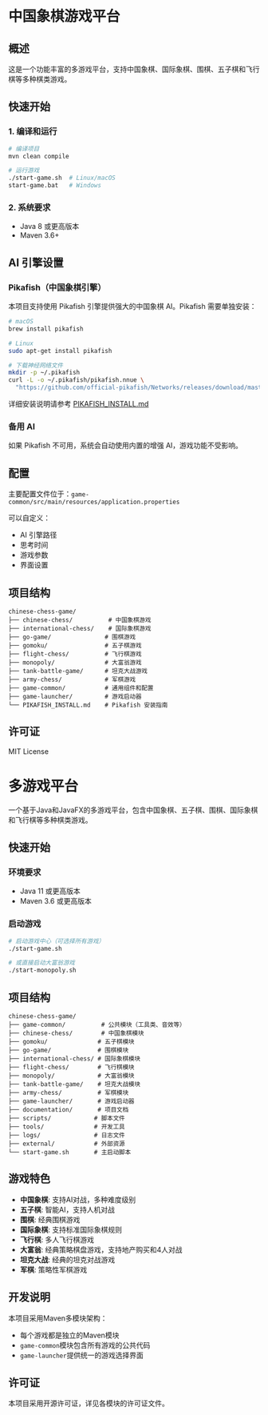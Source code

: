 # 中国象棋游戏平台

## 概述

这是一个功能丰富的多游戏平台，支持中国象棋、国际象棋、围棋、五子棋和飞行棋等多种棋类游戏。

## 快速开始

### 1. 编译和运行

```bash
# 编译项目
mvn clean compile

# 运行游戏
./start-game.sh  # Linux/macOS
start-game.bat   # Windows
```

### 2. 系统要求

- Java 8 或更高版本
- Maven 3.6+

## AI 引擎设置

### Pikafish（中国象棋引擎）

本项目支持使用 Pikafish 引擎提供强大的中国象棋 AI。Pikafish 需要单独安装：

```bash
# macOS
brew install pikafish

# Linux
sudo apt-get install pikafish

# 下载神经网络文件
mkdir -p ~/.pikafish
curl -L -o ~/.pikafish/pikafish.nnue \
  "https://github.com/official-pikafish/Networks/releases/download/master-net/pikafish.nnue"
```

详细安装说明请参考 [PIKAFISH_INSTALL.md](PIKAFISH_INSTALL.md)

### 备用 AI

如果 Pikafish 不可用，系统会自动使用内置的增强 AI，游戏功能不受影响。

## 配置

主要配置文件位于：`game-common/src/main/resources/application.properties`

可以自定义：
- AI 引擎路径
- 思考时间
- 游戏参数
- 界面设置

## 项目结构

```
chinese-chess-game/
├── chinese-chess/          # 中国象棋游戏
├── international-chess/    # 国际象棋游戏
├── go-game/               # 围棋游戏
├── gomoku/                # 五子棋游戏
├── flight-chess/          # 飞行棋游戏
├── monopoly/              # 大富翁游戏
├── tank-battle-game/      # 坦克大战游戏
├── army-chess/            # 军棋游戏
├── game-common/           # 通用组件和配置
├── game-launcher/         # 游戏启动器
└── PIKAFISH_INSTALL.md    # Pikafish 安装指南
```

## 许可证

MIT License

# 多游戏平台

一个基于Java和JavaFX的多游戏平台，包含中国象棋、五子棋、围棋、国际象棋和飞行棋等多种棋类游戏。

## 快速开始

### 环境要求
- Java 11 或更高版本
- Maven 3.6 或更高版本

### 启动游戏
```bash
# 启动游戏中心（可选择所有游戏）
./start-game.sh

# 或直接启动大富翁游戏
./start-monopoly.sh
```

## 项目结构

```
chinese-chess-game/
├── game-common/          # 公共模块（工具类、音效等）
├── chinese-chess/        # 中国象棋模块
├── gomoku/              # 五子棋模块
├── go-game/             # 围棋模块
├── international-chess/ # 国际象棋模块
├── flight-chess/        # 飞行棋模块
├── monopoly/            # 大富翁模块
├── tank-battle-game/    # 坦克大战模块
├── army-chess/          # 军棋模块
├── game-launcher/       # 游戏启动器
├── documentation/       # 项目文档
├── scripts/            # 脚本文件
├── tools/              # 开发工具
├── logs/               # 日志文件
├── external/           # 外部资源
└── start-game.sh       # 主启动脚本
```

## 游戏特色

- **中国象棋**: 支持AI对战，多种难度级别
- **五子棋**: 智能AI，支持人机对战
- **围棋**: 经典围棋游戏
- **国际象棋**: 支持标准国际象棋规则
- **飞行棋**: 多人飞行棋游戏
- **大富翁**: 经典策略棋盘游戏，支持地产购买和4人对战
- **坦克大战**: 经典的坦克对战游戏
- **军棋**: 策略性军棋游戏

## 开发说明

本项目采用Maven多模块架构：
- 每个游戏都是独立的Maven模块
- `game-common`模块包含所有游戏的公共代码
- `game-launcher`提供统一的游戏选择界面

## 许可证

本项目采用开源许可证，详见各模块的许可证文件。